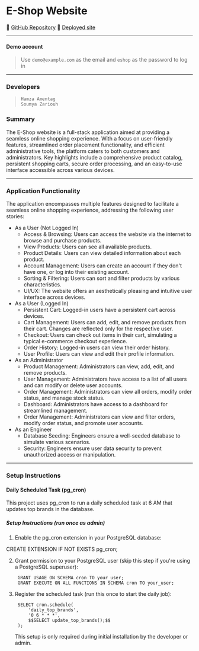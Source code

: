 # E-Shop Website
🔗 [GitHub Repository](https://github.com/hamentag/e-shop)
🔗 [Deployed site](https://prime.eshop-in.pro)
**********************
#### Demo account
> Use `demo@example.com` as the email and `eshop` as the password to log in
**********************
### Developers
> `Hamza Amentag `        
> `Soumya Zariouh`
### Summary
The E-Shop website is a full-stack application aimed at providing a seamless online shopping experience. With a focus on user-friendly features, streamlined order placement functionality, and efficient administrative tools, the platform caters to both customers and administrators. Key highlights include a comprehensive product catalog, persistent shopping carts, secure order processing, and an easy-to-use interface accessible across various devices.
**********************
### Application Functionality
The application encompasses multiple features designed to facilitate a seamless online shopping experience, addressing the following user stories:
* As a User (Not Logged In)
    * Access & Browsing: Users can access the website via the internet to browse and purchase products.
    * View Products: Users can see all available products.
    * Product Details: Users can view detailed information about each product.
    * Account Management: Users can create an account if they don't have one, or log into their existing account.
    * Sorting & Filtering: Users can sort and filter products by various characteristics.
    * UI/UX: The website offers an aesthetically pleasing and intuitive user interface across devices.
* As a User (Logged In)
    * Persistent Cart: Logged-in users have a persistent cart across devices.
    * Cart Management: Users can add, edit, and remove products from their cart. Changes are reflected only for the respective user.
    * Checkout: Users can check out items in their cart, simulating a typical e-commerce checkout experience.
    * Order History: Logged-in users can view their order history.
    * User Profile: Users can view and edit their profile information.
* As an Administrator
    * Product Management: Administrators can view, add, edit, and remove products.
    * User Management: Administrators have access to a list of all users and can modify or delete user accounts.
    * Order Management: Administrators can view all orders, modify order status, and manage stock status.
    * Dashboard: Administrators have access to a dashboard for streamlined management.
    * Order Management: Administrators can view and filter orders, modify order status, and promote user accounts.
* As an Engineer
    * Database Seeding: Engineers ensure a well-seeded database to simulate various scenarios.
    * Security: Engineers ensure user data security to prevent unauthorized access or manipulation.
**********************

### Setup Instructions



#### Daily Scheduled Task (pg_cron)

This project uses pg_cron to run a daily scheduled task at 6 AM that updates top brands in the database.

##### Setup Instructions (run once as admin)

1. Enable the pg_cron extension in your PostgreSQL database:

CREATE EXTENSION IF NOT EXISTS pg_cron;

2. Grant permission to your PostgreSQL user (skip this step if you're using a PostgreSQL superuser):

        GRANT USAGE ON SCHEMA cron TO your_user;
        GRANT EXECUTE ON ALL FUNCTIONS IN SCHEMA cron TO your_user;


3. Register the scheduled task (run this once to start the daily job):

        SELECT cron.schedule(
            'daily_top_brands',
            '0 6 * * *',
            $$SELECT update_top_brands();$$
        );

    This setup is only required during initial installation by the developer or admin.

